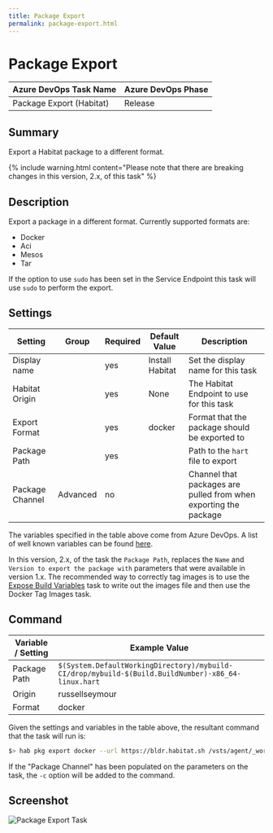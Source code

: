 ```yaml
---
title: Package Export
permalink: package-export.html
---
```


# Package Export

| **Azure DevOps Task Name**       | **Azure DevOps Phase** |
|--------------------------|----------------|
| Package Export (Habitat) | Release        |

## Summary

Export a Habitat package to a different format.

{% include warning.html content="Please note that there are breaking changes in this version, 2.x, of this task" %}

## Description

Export a package in a different format. Currently supported formats are:

 - Docker
 - Aci
 - Mesos
 - Tar

If the option to use `sudo` has been set in the Service Endpoint this task will use `sudo` to perform the export.

## Settings

| Setting                            | Group |Required               | Default Value                                  | Description                                   |
|------------------------------------|---|------------------------|------------------------------------------------|-----------------------------------------------|
| Display name                       | | yes                    | Install Habitat                                | Set the display name for this task            |
| Habitat Origin                     | | yes                    | None                                           | The Habitat Endpoint to use for this task     |
| Export Format                      | | yes                    | docker                                         | Format that the package should be exported to |
| Package Path                       | | yes                    |                                                | Path to the `hart` file to export             |
| Package Channel                    | Advanced | no                     |                                                | Channel that packages are pulled from when exporting the package |

The variables specified in the table above come from Azure DevOps. A list of well known variables can be found [here](https://www.visualstudio.com/en-us/docs/build/define/variables).

In this version, 2.x, of the task the `Package Path`, replaces the `Name` and `Version to export the package with` parameters that were available in version 1.x. The recommended way to correctly tag images is to use the [Expose Build Variables](/expose-build-variables.html) task to write out the images file and then use the Docker Tag Images task.

## Command

| Variable / Setting      | Example Value  |
|-------------------------|----------------|
| Package Path            | `$(System.DefaultWorkingDirectory)/mybuild-CI/drop/mybuild-$(Build.BuildNumber)-x86_64-linux.hart`     |
| Origin                  | russellseymour |
| Format                  | docker         |

Given the settings and variables in the table above, the resultant command that the task will run is:

```bash
$> hab pkg export docker --url https://bldr.habitat.sh /vsts/agent/_work/r1/a/mybuild-CI/drop/mybuild-1.2.3-x86_64-linux.hart
```

If the "Package Channel" has been populated on the parameters on the task, the `-c` option will be added to the command.

## Screenshot

![Package Export Task](/images/package_export.png)
